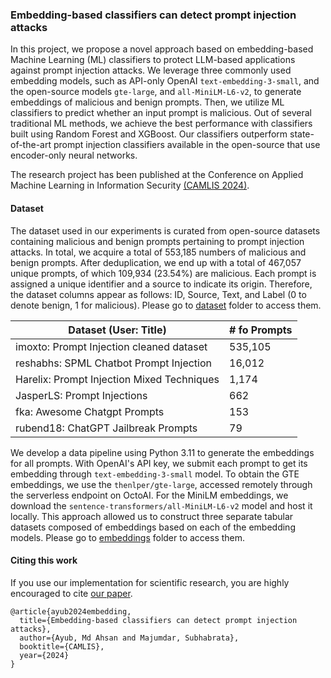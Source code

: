 ### Embedding-based classifiers can detect prompt injection attacks
In this project, we propose a novel approach based on embedding-based Machine Learning (ML) classifiers to protect LLM-based applications against prompt injection attacks. We leverage three commonly used embedding models, such as API-only OpenAI `text-embedding-3-small`, and the open-source models `gte-large`, and `all-MiniLM-L6-v2`, to generate embeddings of malicious and benign prompts. Then, we utilize ML classifiers to predict whether an input prompt is malicious. Out of several traditional ML methods, we achieve the best performance with classifiers built using Random Forest and XGBoost. Our classifiers outperform state-of-the-art prompt injection classifiers available in the open-source that use encoder-only neural networks.

The research project has been published at the Conference on Applied Machine Learning in Information Security [(CAMLIS 2024)](https://www.camlis.org/).


#### Dataset
The dataset used in our experiments is curated from open-source datasets containing malicious and benign prompts pertaining to prompt injection attacks. In total, we acquire a total of 553,185 numbers of malicious and benign prompts. After deduplication, we end up with a total of 467,057 unique prompts, of which 109,934 (23.54%) are malicious. Each prompt is assigned a unique identifier and a source to indicate its origin. Therefore, the dataset columns appear as follows: ID, Source, Text, and Label (0 to denote benign, 1 for malicious). Please go to [dataset](https://github.com/AhsanAyub/malicious-prompt-detection/tree/main/dataset) folder to access them.

| Dataset (User: Title)                     | # fo Prompts |
| ----------------------------------------- | ------------ |
| imoxto: Prompt Injection cleaned dataset  | 535,105      |
| reshabhs: SPML Chatbot Prompt Injection   | 16,012       |
| Harelix: Prompt Injection Mixed Techniques| 1,174        |
| JasperLS: Prompt Injections               | 662          |
| fka: Awesome Chatgpt Prompts              | 153          |
| rubend18: ChatGPT Jailbreak Prompts       | 79           |

We develop a data pipeline using Python 3.11 to generate the embeddings for all prompts. With OpenAI's API key, we submit each prompt to get its embedding through `text-embedding-3-small` model. To obtain the GTE embeddings, we use the `thenlper/gte-large`, accessed remotely through the serverless endpoint on OctoAI. For the MiniLM embeddings, we download the `sentence-transformers/all-MiniLM-L6-v2` model and host it locally. This approach allowed us to construct three separate tabular datasets composed of embeddings based on each of the embedding models. Please go to [embeddings](https://github.com/AhsanAyub/malicious-prompt-detection/tree/main/embeddings) folder to access them.


#### Citing this work
If you use our implementation for scientific research, you are highly encouraged to cite [our paper](https://arxiv.org/abs/2410.22284).

```
@article{ayub2024embedding,
  title={Embedding-based classifiers can detect prompt injection attacks},
  author={Ayub, Md Ahsan and Majumdar, Subhabrata},
  booktitle={CAMLIS},
  year={2024}
}
```
